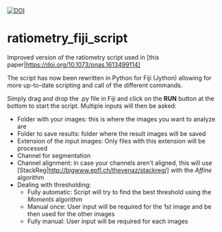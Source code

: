 [![DOI](https://zenodo.org/badge/DOI/10.5281/zenodo.8387238.svg)](https://doi.org/10.5281/zenodo.8387238)

# ratiometry_fiji_script

Improved version of the ratiometry script used in [this
paper|https://doi.org/10.1073/pnas.1613499114]

The script has now been rewritten in Python for Fiji (Jython) allowing for more
up-to-date scripting and call of the different commands.

Simply drag and drop the .py file in Fiji and click on the **RUN** button at the
bottom to start the script. Multiple inputs will then be asked:
* Folder with your images: this is where the images you want to analyze are
* Folder to save results: folder where the result images will be saved
* Extension of the input images: Only files with this extension will be processed
* Channel for segmentation
* Channel alignment: in case your channels aren't aligned, this will use
  [StackReg|http://bigwww.epfl.ch/thevenaz/stackreg/] with the *Affine*
  algorithm
* Dealing with thresholding:
  * Fully automatic: Script will try to find the best threshold using the
    *Moments* algorithm
  * Manual once: User input will be required for the 1st image and be then used
    for the other images
  * Fully manual: User input will be required for each images

